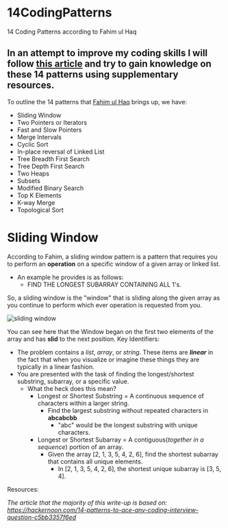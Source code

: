 # 14CodingPatterns
14 Coding Patterns according to Fahim ul Haq

## In an attempt to improve my coding skills I will follow [this article](https://hackernoon.com/14-patterns-to-ace-any-coding-interview-question-c5bb3357f6ed) and try to gain knowledge on these 14 patterns using supplementary resources.

To outline the 14 patterns that [Fahim ul Haq](https://hackernoon.com/u/fahimulhaq) brings up, we have:

 - Sliding Window
 - Two Pointers or Iterators
 - Fast and Slow Pointers
 - Merge Intervals
 - Cyclic Sort
 - In-place reversal of Linked List
 - Tree Breadth First Search
 - Tree Depth First Search
 - Two Heaps
 - Subsets
 - Modified Binary Search
 - Top K Elements
 - K-way Merge
 - Topological Sort
# Sliding Window
According to Fahim, a sliding window pattern is a pattern that requires you to perform an **operation** on a specific window of a given array or linked list. 
 - An example he provides is as follows: 	
	 - FIND THE LONGEST SUBARRAY CONTAINING ALL 1's.

So, a sliding window is the "window" that is sliding along the given array as you continue to perform which ever operation is requested from you.

![sliding window](https://files.catbox.moe/rhhs55.png)

You can see here that the Window began on the first two elements of the array and has **slid** to the next position. 
Key Identifiers:

 - The problem contains a *list*, *array*, or *string*. These items are ***linear*** in the fact that when you visualize or imagine these things they are typically in a linear fashion. 
 - You are presented with the task of finding the longest/shortest substring, subarray, or a specific value.
	 - What the heck does this mean?
		 - Longest or Shortest Substring = A continuous sequence of characters within a larger string.
			 - Find the largest substring without repeated characters in **abcabcbb**
				 - "abc" would be the longest substring with unique characters.
		 - Longest or Shortest Subarray = A contiguous(*together in a sequence*) portion of an array.
			 - Given the array [2, 1, 3, 5, 4, 2, 6], find the shortest subarray that contains all unique elements.
				 - In [2, 1, 3, 5, 4, 2, 6], the shortest unique subarray is [3, 5, 4].

Resources:

*The article that the majority of this write-up is based on:
https://hackernoon.com/14-patterns-to-ace-any-coding-interview-question-c5bb3357f6ed*

